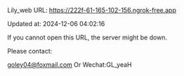 Lily_web URL: https://222f-61-165-102-156.ngrok-free.app

Updated at: 2024-12-06 04:02:16

If you cannot open this URL, the server might be down.

Please contact: 

goley04@foxmail.com Or Wechat:GL_yeaH